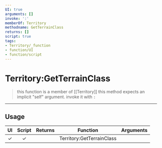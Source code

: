 ```yaml
---
UI: true
arguments: []
invoke: ':'
memberOf: Territory
methodname: GetTerrainClass
returns: []
script: true
tags:
- Territory/_function
- function/UI
- function/script
---
```

# Territory:GetTerrainClass
> this function is a member of [[Territory]]
> this method expects an implicit "self" argument. invoke it with `:`
-----
## Usage
|  UI | Script | Returns | Function | Arguments |
|:---:|:------:|-------:|:--------:|:---------|
|✓|✓||Territory:GetTerrainClass||
